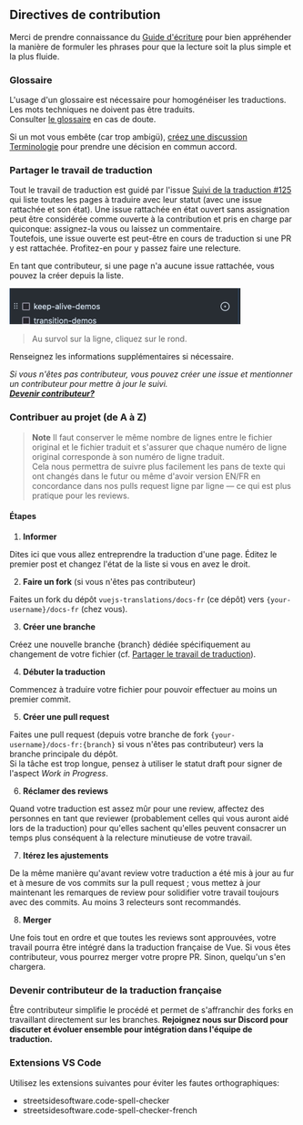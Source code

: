 ## Directives de contribution

Merci de prendre connaissance du [Guide d'écriture](https://github.com/edimitchel/docs-fr/blob/main/.github/contributing/writing-guide.md) pour bien appréhender la manière de formuler les phrases pour que la lecture soit la plus simple et la plus fluide.

### Glossaire

L'usage d'un glossaire est nécessaire pour homogénéiser les traductions.
Les mots techniques ne doivent pas être traduits.  
Consulter [le glossaire](https://github.com/edimitchel/docs-fr/wiki/Glossaire) en cas de doute.

Si un mot vous embête (car trop ambigü), [créez une discussion Terminologie](https://github.com/edimitchel/docs-fr/discussions/categories/terminologie) pour prendre une décision en commun accord.

### Partager le travail de traduction

Tout le travail de traduction est guidé par l'issue [Suivi de la traduction #125](https://github.com/edimitchel/docs-fr/issues/125) qui liste toutes les pages à traduire avec leur statut (avec une issue rattachée et son état).
Une issue rattachée en état ouvert sans assignation peut être considérée comme ouverte à la contribution et pris en charge par quiconque: assignez-la vous ou laissez un commentaire.  
Toutefois, une issue ouverte est peut-être en cours de traduction si une PR y est rattachée. Profitez-en pour y passez faire une relecture. 

En tant que contributeur, si une page n'a aucune issue rattachée, vous pouvez la créer depuis la liste.

![créer une issue depuis une check-box](.github/contributing/create-your-issue-work.png)
> Au survol sur la ligne, cliquez sur le rond.

Renseignez les informations supplémentaires si nécessaire.

*Si vous n'êtes pas contributeur, vous pouvez créer une issue et mentionner un contributeur pour mettre à jour le suivi.  
**[Devenir contributeur?](#devenir-contributeur-de-la-traduction-française)***

### Contribuer au projet (de A à Z)

> **Note**
Il faut conserver le même nombre de lignes entre le fichier original et le fichier traduit et s'assurer que chaque numéro de ligne original corresponde à son numéro de ligne traduit.  
Cela nous permettra de suivre plus facilement les pans de texte qui ont changés dans le futur ou même d'avoir version EN/FR en concordance dans nos pulls request ligne par ligne — ce qui est plus pratique pour les reviews.

#### Étapes

1. **Informer**

Dites ici que vous allez entreprendre la traduction d'une page. Éditez le premier post et changez l'état de la liste si vous en avez le droit.

2. **Faire un fork** (si vous n'êtes pas contributeur)

Faites un fork du dépôt `vuejs-translations/docs-fr` (ce dépôt) vers `{your-username}/docs-fr` (chez vous).

3. **Créer une branche**

Créez une nouvelle branche {branch} dédiée spécifiquement au changement de votre fichier (cf. [Partager le travail de traduction](#partager-le-travail-de-traduction)).

4. **Débuter la traduction**

Commencez à traduire votre fichier pour pouvoir effectuer au moins un premier commit.

5. **Créer une pull request**

Faites une pull request (depuis votre branche de fork `{your-username}/docs-fr:{branch}` si vous n'êtes pas contributeur) vers  la  branche principale du dépôt.  
Si la tâche est trop longue, pensez à utiliser le statut draft pour signer de l'aspect _Work in Progress_.

6. **Réclamer des reviews**

Quand votre traduction est assez mûr pour une review, affectez des personnes en tant que reviewer (probablement celles qui vous auront aidé lors de la traduction) pour qu'elles sachent qu'elles peuvent consacrer un temps plus conséquent à la relecture minutieuse de votre travail.

7. **Itérez les ajustements**

De la même manière qu'avant review votre traduction a été mis à jour au fur et à mesure de vos commits sur la pull request ; vous mettez à jour maintenant les remarques de review pour solidifier votre travail toujours avec des commits. Au moins 3 relecteurs sont recommandés.

8. **Merger**

Une fois tout en ordre et que toutes les reviews sont approuvées, votre travail pourra être intégré dans la traduction française de Vue.
Si vous êtes contributeur, vous pourrez merger votre propre PR. Sinon, quelqu'un s'en chargera.


### Devenir contributeur de la traduction française

Être contributeur simplifie le procédé et permet de s'affranchir des forks en travaillant directement sur les branches. **Rejoignez nous sur Discord pour discuter et évoluer ensemble pour intégration dans l'équipe de traduction.**

### Extensions VS Code

Utilisez les extensions suivantes pour éviter les fautes orthographiques:

- streetsidesoftware.code-spell-checker
- streetsidesoftware.code-spell-checker-french
